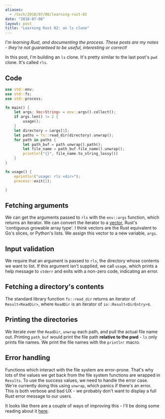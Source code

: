 ```yaml
---
aliases:
  - /tech/2018/07/08/learning-rust-02
date: "2018-07-08"
layout: post
title: "Learning Rust 02: an ls clone"
---
```


_I'm learning Rust, and documenting the process. These posts are my notes -
they're not guaranteed to be useful, interesting or correct!_

In this post, I'm building an `ls` clone. It's pretty similar to the last post's
`pwd` clone. It's called `rls`.

## Code

```rust
use std::env;
use std::fs;
use std::process;

fn main() {
    let args: Vec<String> = env::args().collect();
    if args.len() != 2 {
        usage();
    }
    let directory = &args[1];
    let paths = fs::read_dir(directory).unwrap();
    for path in paths {
        let path_buf = path.unwrap().path();
        let file_name = path_buf.file_name().unwrap();
        println!("{}", file_name.to_string_lossy())
    }
}

fn usage() {
    eprintln!("usage: rls <dir>");
    process::exit(1);

}
```

## Fetching arguments

We can get the arguments passed to `rls` with the `env::args` function, which
returns an iterator. We can convert the iterator to a
[vector](https://doc.rust-lang.org/std/vec/struct.Vec.html), Rust's 'contiguous
growable array type'. I think vectors are the Rust equivalent to Go's slices, or
Python's lists. We assign this vector to a new variable, `args`.

## Input validation

We require that an argument is passed to `rls`, the directory whose contents we
want to list. If this argument isn't supplied, we call `usage`, which prints a
help message to `stderr` and exits with a non-zero code, indicating an error.

## Fetching a directory's contents

The standard library function `fs::read_dir` returns an iterator of
`Result<ReadDir>`, where `ReadDir` is an iterator of `io::Result<DirEntry>`s.

## Printing the directories

We iterate over the `ReadDir`, `unwrap` each path, and pull the actual file name
out. Printing `path_buf` would print the file path **relative to the pwd** -
`ls` only prints file names. We print the file names with the `println!` macro.

## Error handling

Functions which interact with the file system are error-prone. That's why lots
of the values we get back from the file system functions are wrapped in
`Results`. To use the success values, we need to handle the error case. We're
currently doing this using `unwrap`, which panics if there's an error. This is
both verbose and bad UX - we probably don't want to display a full Rust error
message to our users.

It looks like there are a couple of ways of improving this - I'll be doing some
reading about it
[here](https://doc.rust-lang.org/book/second-edition/ch09-00-error-handling.html).
